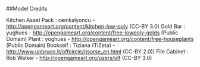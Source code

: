 
##Model Credits

Kitchen Asset Pack : cemkalyoncu - http://opengameart.org/content/kitchen-low-poly (CC-BY 3.0)
Gold Bar : yughues - http://opengameart.org/content/free-lowpoly-golds (Public Domain)
Plant : yughues - http://opengameart.org/content/free-houseplants (Public Domain)
Bookself : Tiziana (TiZeta) - http://www.unbruco.it/offcircle/risorse_en.html (CC-BY 2.0))
File Cabinet : Rob Walker - http://opengameart.org/users/ulf (CC-BY 3.0)